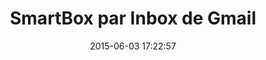 ---
layout: video
title:  SmartBox par Inbox de Gmail
date:   2015-06-03 17:22:57
path1: videos
path2: startup-promo
path3:
category: videos
tags:
- startup-promo
intro: "Un joli poisson d'avril pour une boîte aux lettres connectée."
description: "Un joli poisson d'avril pour une boîte aux lettres connectée."
id-youtube: hydLZJXG3Tk
viaurl: http://googleblog.blogspot.fr/2015/03/smartbox-by-inbox-mailbox-of-tomorrow.html
viatitle: googleblog
---